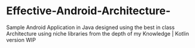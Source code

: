 # Effective-Android-Architecture-
Sample Android Application in Java designed using the best in class Architecture using niche libraries from the depth of my Knowledge | Kotlin version WIP
